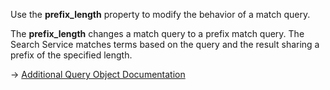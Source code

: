 Use the **prefix_length** property to modify the behavior of a match query.

The **prefix_length** changes a match query to a prefix match query. The Search Service matches terms based on the query and the result sharing a prefix of the specified length.

→ [Additional Query Object Documentation](https://docs.couchbase.com/server/current/search/search-request-params.html#additional-query-properties)